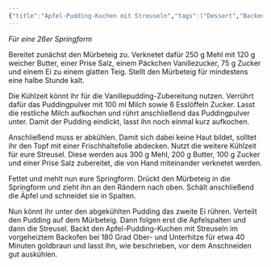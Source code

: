 ```yaml
---
{"title":"Apfel-Pudding-Kuchen mit Streuseln","tags":["Dessert","Backen"],"ingredientList":[{"title":"","ingredients":["550g Mehl","320g Butter","175g Zucker","1 Packung Vanillezucker","2 Eier","2 Prisen Salz","2 Packungen Vanillepudding","500ml Milch","6 EL Zucker","5 Äpfel"]}]}
---
```

*Für eine 26er Springform*

Bereitet zunächst den Mürbeteig zu. Verknetet dafür 250 g Mehl mit 120 g weicher Butter, einer Prise Salz, einem Päckchen Vanillezucker, 75 g Zucker und einem Ei zu einem glatten Teig. Stellt den Mürbeteig für mindestens eine halbe Stunde kalt.

Die Kühlzeit könnt ihr für die Vanillepudding-Zubereitung nutzen. Verrührt dafür das Puddingpulver mit 100 ml Milch sowie 6 Esslöffeln Zucker. Lasst die restliche Milch aufkochen und rührt anschließend das Puddingpulver unter. Damit der Pudding eindickt, lasst ihn noch einmal kurz aufkochen.

Anschließend muss er abkühlen. Damit sich dabei keine Haut bildet, solltet ihr den Topf mit einer Frischhaltefolie abdecken. Nutzt die weitere Kühlzeit für eure Streusel. Diese werden aus 300 g Mehl, 200 g Butter, 100 g Zucker und einer Prise Salz zubereitet, die von Hand miteinander verknetet werden.

Fettet und mehlt nun eure Springform. Drückt den Mürbeteig in die Springform und zieht ihn an den Rändern nach oben. Schält anschließend die Äpfel und schneidet sie in Spalten.

Nun könnt ihr unter den abgekühlten Pudding das zweite Ei rühren. Verteilt den Pudding auf dem Mürbeteig. Dann folgen erst die Apfelspalten und dann die Streusel. Backt den Apfel-Pudding-Kuchen mit Streuseln im vorgeheiztem Backofen bei 180 Grad Ober- und Unterhitze für etwa 40 Minuten goldbraun und lasst ihn, wie beschrieben, vor dem Anschneiden gut auskühlen.